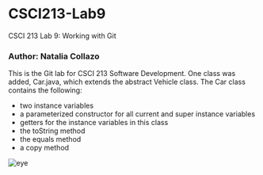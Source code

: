 # CSCI213-Lab9
CSCI 213 Lab 9: Working with Git
### Author: Natalia Collazo 
This is the Git lab for CSCI 213 Software Development. One class was added, Car.java,
which extends the abstract Vehicle class. The Car class contains the following: 
* two instance variables
* a parameterized constructor for all current and super instance variables
* getters for the instance variables in this class
* the toString method
* the equals method
* a copy method

![eye](https://user-images.githubusercontent.com/104592347/165990856-f41a7a2d-c682-4c10-a33d-ae7bcc03ff77.jpg)
